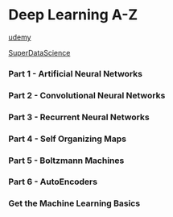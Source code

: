 # Deep Learning A-Z
[udemy](https://www.udemy.com/deeplearning/)

[SuperDataScience](https://www.superdatascience.com/pages/deep-learning)

### Part 1 - Artificial Neural Networks
### Part 2 - Convolutional Neural Networks 
### Part 3 - Recurrent Neural Networks
### Part 4 - Self Organizing Maps
### Part 5 - Boltzmann Machines
### Part 6 - AutoEncoders
### Get the Machine Learning Basics
